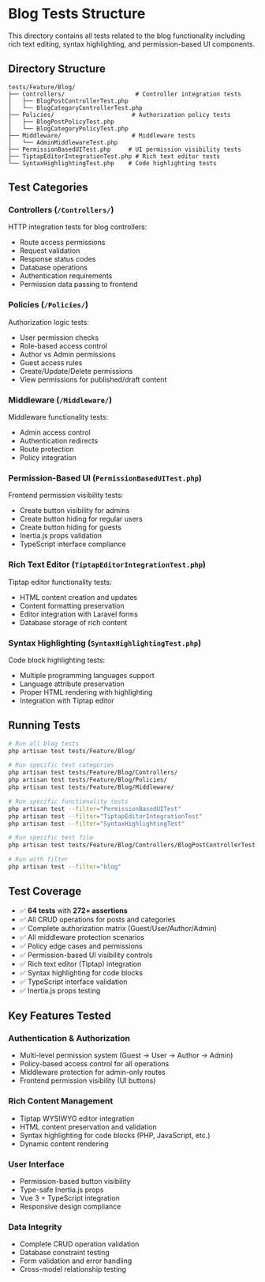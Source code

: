 # Blog Tests Structure

This directory contains all tests related to the blog functionality including rich text editing, syntax highlighting, and permission-based UI components.

## Directory Structure

```
tests/Feature/Blog/
├── Controllers/                    # Controller integration tests
│   ├── BlogPostControllerTest.php
│   └── BlogCategoryControllerTest.php
├── Policies/                      # Authorization policy tests
│   ├── BlogPostPolicyTest.php
│   └── BlogCategoryPolicyTest.php
├── Middleware/                    # Middleware tests
│   └── AdminMiddlewareTest.php
├── PermissionBasedUITest.php     # UI permission visibility tests
├── TiptapEditorIntegrationTest.php # Rich text editor tests
└── SyntaxHighlightingTest.php    # Code highlighting tests
```

## Test Categories

### Controllers (`/Controllers/`)
HTTP integration tests for blog controllers:
- Route access permissions
- Request validation
- Response status codes
- Database operations
- Authentication requirements
- Permission data passing to frontend

### Policies (`/Policies/`)
Authorization logic tests:
- User permission checks
- Role-based access control
- Author vs Admin permissions
- Guest access rules
- Create/Update/Delete permissions
- View permissions for published/draft content

### Middleware (`/Middleware/`)
Middleware functionality tests:
- Admin access control
- Authentication redirects
- Route protection
- Policy integration

### Permission-Based UI (`PermissionBasedUITest.php`)
Frontend permission visibility tests:
- Create button visibility for admins
- Create button hiding for regular users
- Create button hiding for guests
- Inertia.js props validation
- TypeScript interface compliance

### Rich Text Editor (`TiptapEditorIntegrationTest.php`)
Tiptap editor functionality tests:
- HTML content creation and updates
- Content formatting preservation
- Editor integration with Laravel forms
- Database storage of rich content

### Syntax Highlighting (`SyntaxHighlightingTest.php`)
Code block highlighting tests:
- Multiple programming languages support
- Language attribute preservation
- Proper HTML rendering with highlighting
- Integration with Tiptap editor

## Running Tests

```bash
# Run all blog tests
php artisan test tests/Feature/Blog/

# Run specific test categories
php artisan test tests/Feature/Blog/Controllers/
php artisan test tests/Feature/Blog/Policies/
php artisan test tests/Feature/Blog/Middleware/

# Run specific functionality tests
php artisan test --filter="PermissionBasedUITest"
php artisan test --filter="TiptapEditorIntegrationTest" 
php artisan test --filter="SyntaxHighlightingTest"

# Run specific test file
php artisan test tests/Feature/Blog/Controllers/BlogPostControllerTest.php

# Run with filter
php artisan test --filter="blog"
```

## Test Coverage

- ✅ **64 tests** with **272+ assertions**
- ✅ All CRUD operations for posts and categories
- ✅ Complete authorization matrix (Guest/User/Author/Admin)  
- ✅ All middleware protection scenarios
- ✅ Policy edge cases and permissions
- ✅ Permission-based UI visibility controls
- ✅ Rich text editor (Tiptap) integration
- ✅ Syntax highlighting for code blocks
- ✅ TypeScript interface validation
- ✅ Inertia.js props testing

## Key Features Tested

### Authentication & Authorization
- Multi-level permission system (Guest → User → Author → Admin)
- Policy-based access control for all operations
- Middleware protection for admin-only routes
- Frontend permission visibility (UI buttons)

### Rich Content Management  
- Tiptap WYSIWYG editor integration
- HTML content preservation and validation
- Syntax highlighting for code blocks (PHP, JavaScript, etc.)
- Dynamic content rendering

### User Interface
- Permission-based button visibility
- Type-safe Inertia.js props
- Vue 3 + TypeScript integration
- Responsive design compliance

### Data Integrity
- Complete CRUD operation validation
- Database constraint testing
- Form validation and error handling
- Cross-model relationship testing